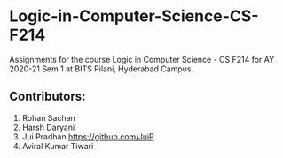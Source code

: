 # Logic-in-Computer-Science-CS-F214

Assignments for the course Logic in Computer Science - CS F214 for AY 2020-21 Sem 1 at BITS Pilani, Hyderabad Campus.

## Contributors:
1. Rohan Sachan
2. Harsh Daryani
3. Jui Pradhan https://github.com/JuiP
4. Aviral Kumar Tiwari
